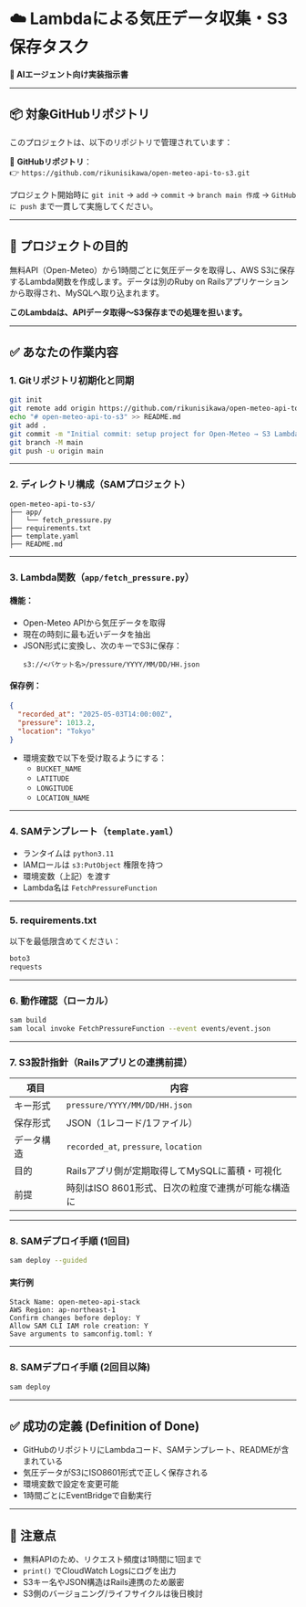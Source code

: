 # ☁️ Lambdaによる気圧データ収集・S3保存タスク  
**🧠 AIエージェント向け実装指示書**

---

## 📦 対象GitHubリポジトリ

このプロジェクトは、以下のリポジトリで管理されています：

🔗 **GitHubリポジトリ**：  
👉 `https://github.com/rikunisikawa/open-meteo-api-to-s3.git`

プロジェクト開始時に `git init` → `add` → `commit` → `branch main 作成` → `GitHub に push` まで一貫して実施してください。

---

## 🎯 プロジェクトの目的

無料API（Open-Meteo）から1時間ごとに気圧データを取得し、AWS S3に保存するLambda関数を作成します。データは別のRuby on Railsアプリケーションから取得され、MySQLへ取り込まれます。

**このLambdaは、APIデータ取得〜S3保存までの処理を担います。**

---

## ✅ あなたの作業内容

### 1. Gitリポジトリ初期化と同期

```bash
git init
git remote add origin https://github.com/rikunisikawa/open-meteo-api-to-s3.git
echo "# open-meteo-api-to-s3" >> README.md
git add .
git commit -m "Initial commit: setup project for Open-Meteo → S3 Lambda"
git branch -M main
git push -u origin main
```

---

### 2. ディレクトリ構成（SAMプロジェクト）

```
open-meteo-api-to-s3/
├── app/
│   └── fetch_pressure.py
├── requirements.txt
├── template.yaml
├── README.md
```

---

### 3. Lambda関数（`app/fetch_pressure.py`）

#### 機能：
- Open-Meteo APIから気圧データを取得
- 現在の時刻に最も近いデータを抽出
- JSON形式に変換し、次のキーでS3に保存：
  ```
  s3://<バケット名>/pressure/YYYY/MM/DD/HH.json
  ```

#### 保存例：

```json
{
  "recorded_at": "2025-05-03T14:00:00Z",
  "pressure": 1013.2,
  "location": "Tokyo"
}
```

- 環境変数で以下を受け取るようにする：
  - `BUCKET_NAME`
  - `LATITUDE`
  - `LONGITUDE`
  - `LOCATION_NAME`

---

### 4. SAMテンプレート（`template.yaml`）

- ランタイムは `python3.11`
- IAMロールは `s3:PutObject` 権限を持つ
- 環境変数（上記）を渡す
- Lambda名は `FetchPressureFunction`

---

### 5. requirements.txt

以下を最低限含めてください：

```txt
boto3
requests
```

---

### 6. 動作確認（ローカル）

```bash
sam build
sam local invoke FetchPressureFunction --event events/event.json
```

---

### 7. S3設計指針（Railsアプリとの連携前提）

| 項目 | 内容 |
|------|------|
| キー形式 | `pressure/YYYY/MM/DD/HH.json` |
| 保存形式 | JSON（1レコード/1ファイル） |
| データ構造 | `recorded_at`, `pressure`, `location` |
| 目的 | Railsアプリ側が定期取得してMySQLに蓄積・可視化 |
| 前提 | 時刻はISO 8601形式、日次の粒度で連携が可能な構造に |

---

### 8. SAMデプロイ手順 (1回目)

```bash
sam deploy --guided
```

#### 実行例

```text
Stack Name: open-meteo-api-stack
AWS Region: ap-northeast-1
Confirm changes before deploy: Y
Allow SAM CLI IAM role creation: Y
Save arguments to samconfig.toml: Y
```

---

### 8. SAMデプロイ手順 (2回目以降)

```bash
sam deploy
```

---

## ✅ 成功の定義 (Definition of Done)

- GitHubのリポジトリにLambdaコード、SAMテンプレート、READMEが含まれている
- 気圧データがS3にISO8601形式で正しく保存される
- 環境変数で設定を変更可能
- 1時間ごとにEventBridgeで自動実行

---

## 📜 注意点

- 無料APIのため、リクエスト頻度は1時間に1回まで
- `print()` でCloudWatch Logsにログを出力
- S3キー名やJSON構造はRails連携のため厳密
- S3側のバージョニング/ライフサイクルは後日検討
